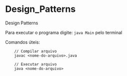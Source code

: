 # Design_Patterns
Design Patterns


Para executar o programa digite: ```java Main``` pelo terminal


Comandos úteis:

``` 
    // Compilar arquivo
    javac <nome-do-arquivo>.java

    // Executar arquivo
    java <nome-do-arquivo>
```
